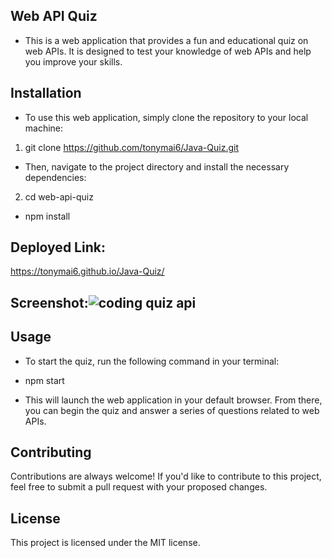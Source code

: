 ## Web API Quiz
- This is a web application that provides a fun and educational quiz on web APIs. It is designed to test your knowledge of web APIs and help you improve your skills.

## Installation
- To use this web application, simply clone the repository to your local machine:

1. git clone https://github.com/tonymai6/Java-Quiz.git
- Then, navigate to the project directory and install the necessary dependencies:

2. cd web-api-quiz
- npm install

## Deployed Link: 
https://tonymai6.github.io/Java-Quiz/

## Screenshot:![coding quiz api](https://user-images.githubusercontent.com/114831060/230697987-afe7bf97-9d3b-4946-90f6-d2e3bf8388c2.jpg)


## Usage
- To start the quiz, run the following command in your terminal:

* npm start
- This will launch the web application in your default browser. From there, you can begin the quiz and answer a series of questions related to web APIs.

## Contributing
Contributions are always welcome! If you'd like to contribute to this project, feel free to submit a pull request with your proposed changes.

## License
This project is licensed under the MIT license.
